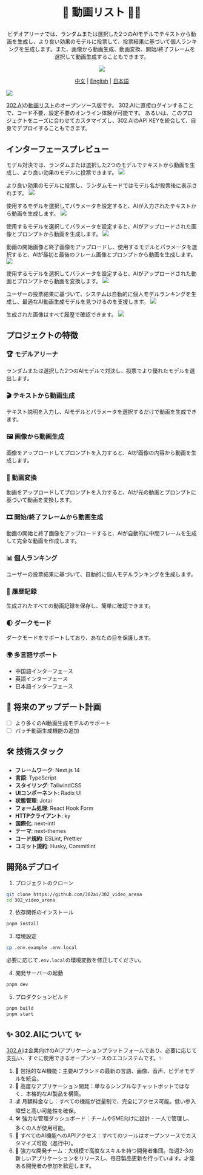 # <p align="center"> 🎥 動画リスト 🚀✨</p>

<p align="center">ビデオアリーナでは、ランダムまたは選択した2つのAIモデルでテキストから動画を生成し、より良い効果のモデルに投票して、投票結果に基づいて個人ランキングを生成します。また、画像から動画生成、動画変換、開始/終了フレームを選択して動画生成することもできます。</p>

<p align="center"><a href="https://302.ai/product/detail/63" target="blank"><img src="https://file.302.ai/gpt/imgs/github/20250102/72a57c4263944b73bf521830878ae39a.png" /></a></p >

<p align="center"><a href="README_zh.md">中文</a> | <a href="README.md">English</a> | <a href="README_ja.md">日本語</a></p>


![](docs/302_AI_Videoarena_Translation_jp.png)

[302.AI](https://302.ai/ja/)の[動画リスト](https://302.ai/product/detail/63)のオープンソース版です。
302.AIに直接ログインすることで、コード不要、設定不要のオンライン体験が可能です。
あるいは、このプロジェクトをニーズに合わせてカスタマイズし、302.AIのAPI KEYを統合して、自身でデプロイすることもできます。

## インターフェースプレビュー
モデル対決では、ランダムまたは選択した2つのモデルでテキストから動画を生成し、より良い効果のモデルに投票できます。
![](docs/302_Video_Arena_jp_screenshot_08.png)

より良い効果のモデルに投票し、ランダムモードではモデル名が投票後に表示されます。
![](docs/302_Video_Arena_jp_screenshot_01.png)

使用するモデルを選択してパラメータを設定すると、AIが入力されたテキストから動画を生成します。
![](docs/302_Video_Arena_jp_screenshot_02.png)

使用するモデルを選択してパラメータを設定すると、AIがアップロードされた画像とプロンプトから動画を生成します。
![](docs/302_Video_Arena_jp_screenshot_03.png)

動画の開始画像と終了画像をアップロードし、使用するモデルとパラメータを選択すると、AIが最初と最後のフレーム画像とプロンプトから動画を生成します。
![](docs/302_Video_Arena_jp_screenshot_04.png)

使用するモデルを選択してパラメータを設定すると、AIがアップロードされた動画とプロンプトから動画を変換します。
![](docs/302_Video_Arena_jp_screenshot_05.png)

ユーザーの投票結果に基づいて、システムは自動的に個人モデルランキングを生成し、最適なAI動画生成モデルを見つけるのを支援します。
![](docs/302_Video_Arena_jp_screenshot_06.png)

生成された画像はすべて履歴で確認できます。
![](docs/302_Video_Arena_jp_screenshot_07.png)

## プロジェクトの特徴
### 🏆 モデルアリーナ
ランダムまたは選択した2つのAIモデルで対決し、投票でより優れたモデルを選出します。
### 🎬 テキストから動画生成
テキスト説明を入力し、AIモデルとパラメータを選択するだけで動画を生成できます。
### 🖼️ 画像から動画生成
画像をアップロードしてプロンプトを入力すると、AIが画像の内容から動画を生成します。
### 🎥 動画変換
動画をアップロードしてプロンプトを入力すると、AIが元の動画とプロンプトに基づいて動画を変換します。
### 🎞️ 開始/終了フレームから動画生成
動画の開始と終了画像をアップロードすると、AIが自動的に中間フレームを生成して完全な動画を作成します。
### 📊 個人ランキング
ユーザーの投票結果に基づいて、自動的に個人モデルランキングを生成します。
### 📝 履歴記録
生成されたすべての動画記録を保存し、簡単に確認できます。
### 🌓 ダークモード
ダークモードをサポートしており、あなたの目を保護します。
### 🌍 多言語サポート
- 中国語インターフェース
- 英語インターフェース
- 日本語インターフェース

## 🚩 将来のアップデート計画
- [ ] より多くのAI動画生成モデルのサポート
- [ ] バッチ動画生成機能の追加

## 🛠️ 技術スタック

- **フレームワーク**: Next.js 14
- **言語**: TypeScript
- **スタイリング**: TailwindCSS
- **UIコンポーネント**: Radix UI
- **状態管理**: Jotai
- **フォーム処理**: React Hook Form
- **HTTPクライアント**: ky
- **国際化**: next-intl
- **テーマ**: next-themes
- **コード規約**: ESLint, Prettier
- **コミット規約**: Husky, Commitlint

## 開発&デプロイ
1. プロジェクトのクローン
```bash
git clone https://github.com/302ai/302_video_arena
cd 302_video_arena
```

2. 依存関係のインストール
```bash
pnpm install
```

3. 環境設定
```bash
cp .env.example .env.local
```
必要に応じて`.env.local`の環境変数を修正してください。

4. 開発サーバーの起動
```bash
pnpm dev
```

5. プロダクションビルド
```bash
pnpm build
pnpm start
```

## ✨ 302.AIについて ✨
[302.AI](https://302.ai/ja/)は企業向けのAIアプリケーションプラットフォームであり、必要に応じて支払い、すぐに使用できるオープンソースのエコシステムです。✨
1. 🧠 包括的なAI機能：主要AIブランドの最新の言語、画像、音声、ビデオモデルを統合。
2. 🚀 高度なアプリケーション開発：単なるシンプルなチャットボットではなく、本格的なAI製品を構築。
3. 💰 月額料金なし：すべての機能が従量制で、完全にアクセス可能。低い参入障壁と高い可能性を確保。
4. 🛠 強力な管理ダッシュボード：チームやSME向けに設計 - 一人で管理し、多くの人が使用可能。
5. 🔗 すべてのAI機能へのAPIアクセス：すべてのツールはオープンソースでカスタマイズ可能（進行中）。
6. 💪 強力な開発チーム：大規模で高度なスキルを持つ開発者集団。毎週2-3の新しいアプリケーションをリリースし、毎日製品更新を行っています。才能ある開発者の参加を歓迎します。
